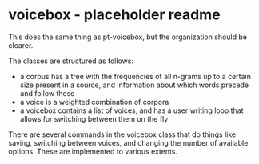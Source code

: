 # voicebox - placeholder readme

This does the same thing as pt-voicebox, but the organization should be clearer.

The classes are structured as follows:
- a corpus has a tree with the frequencies of all n-grams up to a certain size present in a source, and information about which words precede and follow these
- a voice is a weighted combination of corpora
- a voicebox contains a list of voices, and has a user writing loop that allows for switching between them on the fly

There are several commands in the voicebox class that do things like saving, switching between voices, and changing the number of available options. These are implemented to various extents.
